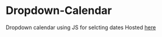 # Dropdown-Calendar
Dropdown calendar using JS for selcting dates
Hosted [here](https://rishav139.github.io/Dropdown-Calendar/)

